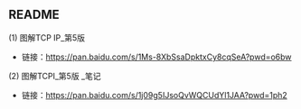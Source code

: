 ## README

(1) 图解TCP IP_第5版        

- 链接：https://pan.baidu.com/s/1Ms-8XbSsaDpktxCy8cqSeA?pwd=o6bw 



(2) 图解TCPI_第5版 _笔记   

- 链接：https://pan.baidu.com/s/1j09g5IJsoQvWQCUdYl1JAA?pwd=1ph2 